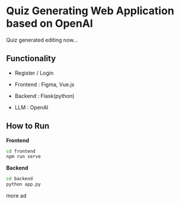 # Quiz Generating Web Application based on OpenAI


Quiz generated
editing now... 

## Functionality
- Register / Login

- Frontend : Figma, Vue.js
- Backend : Flask(python)
- LLM : OpenAI


## How to Run
**Frontend**
```bash
cd frontend
npm run serve
```

**Backend**
```bash
cd backend
python app.py
```


more ad
